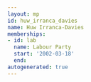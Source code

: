 ```yaml
---
layout: mp
id: huw_irranca_davies
name: Huw Irranca-Davies
memberships:
- id: lab
  name: Labour Party
  start: '2002-03-18'
  end: 
autogenerated: true
---
```

